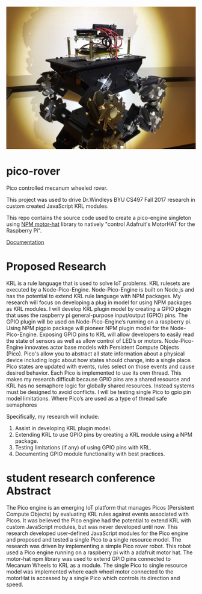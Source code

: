 ![alt text](https://github.com/Picolab/pico-rover/blob/master/documentation/IMG_2971.JPG?raw=true)
# pico-rover
Pico controlled mecanum wheeled rover.

This project was used to drive Dr.Windleys BYU CS497 Fall 2017 research in custom created JavaScript KRL modules.

This repo contains the source code used to create a pico-engine singleton using [NPM motor-hat](https://www.npmjs.com/package/motor-hat) library to 
natively "control Adafruit's MotorHAT for the Raspberry Pi".

[Documentation](https://picolabs.atlassian.net/wiki/spaces/docs/pages/96370693/JavaScript+Modules)

# Proposed Research
KRL is a rule language that is used to solve IoT problems. KRL rulesets are executed by a Node-Pico-Engine.
Node-Pico-Engine is built on Node.js and has the potential to extend KRL rule language with NPM packages. My research
will focus on developing a plug in model for using NPM packages as KRL modules. I will develop KRL plugin model by
creating a GPIO plugin that uses the raspberry pi general-purpose input/output (GPIO) pins. The GPIO plugin will be used
on Node-Pico-Engine’s running on a raspberry pi. Using NPM pigpio package will pioneer NPM plugin model for the
Node-Pico-Engine. Exposing GPIO pins to KRL will allow developers to easily read the state of sensors as well as allow
control of LED’s or motors.
Node-Pico-Engine innovates actor base models with Persistent Compute Objects (Pico). Pico's allow you to abstract all
state information about a physical device including logic about how states should change, into a single place. Pico states
are updated with events, rules select on those events and cause desired behavior. Each Pico is implemented to use its
own thread.
This makes my research difficult because GPIO pins are a shared resource and KRL has no semaphore logic for
globally shared resources. Instead systems must be designed to avoid conflicts. I will be testing single Pico to gpio pin
model limitations. Where Pico’s are used as a type of thread safe semaphores

Specifically, my research will include:
1. Assist in developing KRL plugin model.
2. Extending KRL to use GPIO pins by creating a KRL module using a NPM package.
3. Testing limitations (if any) of using GPIO pins with KRL.
4. Documenting GPIO module functionality with best practices.

# student research conference Abstract
The Pico engine is an emerging IoT platform that manages Picos (Persistent Compute Objects) by evaluating KRL rules against events associated with Picos.  It was believed the Pico engine had the potential to extend KRL with custom JavaScript modules, but was never developed until now.  This research developed user-defined JavaScript modules for the Pico engine and proposed and tested a single Pico to a single resource model.  The research was driven by implementing a simple Pico rover robot.  This robot used a Pico engine running on a raspberry pi with a adafruit motor hat.  The motor-hat npm library was used to extend GPIO pins connected to Mecanum Wheels to KRL as a module.  The single Pico to single resource model was implemented where each wheel motor connected to the motorHat is accessed by a single Pico which controls its direction and speed.
